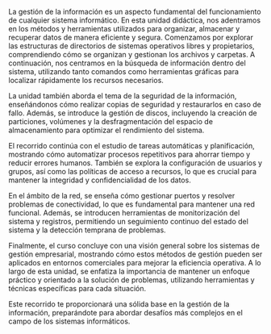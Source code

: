 La gestión de la información es un aspecto fundamental del funcionamiento de cualquier sistema informático. En esta unidad didáctica, nos adentramos en los métodos y herramientas utilizados para organizar, almacenar y recuperar datos de manera eficiente y segura. Comenzamos por explorar las estructuras de directorios de sistemas operativos libres y propietarios, comprendiendo cómo se organizan y gestionan los archivos y carpetas. A continuación, nos centramos en la búsqueda de información dentro del sistema, utilizando tanto comandos como herramientas gráficas para localizar rápidamente los recursos necesarios.

La unidad también aborda el tema de la seguridad de la información, enseñándonos cómo realizar copias de seguridad y restaurarlos en caso de fallo. Además, se introduce la gestión de discos, incluyendo la creación de particiones, volúmenes y la desfragmentación del espacio de almacenamiento para optimizar el rendimiento del sistema.

El recorrido continúa con el estudio de tareas automáticas y planificación, mostrando cómo automatizar procesos repetitivos para ahorrar tiempo y reducir errores humanos. También se explora la configuración de usuarios y grupos, así como las políticas de acceso a recursos, lo que es crucial para mantener la integridad y confidencialidad de los datos.

En el ámbito de la red, se enseña cómo gestionar puertos y resolver problemas de conectividad, lo que es fundamental para mantener una red funcional. Además, se introducen herramientas de monitorización del sistema y registros, permitiendo un seguimiento continuo del estado del sistema y la detección temprana de problemas.

Finalmente, el curso concluye con una visión general sobre los sistemas de gestión empresarial, mostrando cómo estos métodos de gestión pueden ser aplicados en entornos comerciales para mejorar la eficiencia operativa. A lo largo de esta unidad, se enfatiza la importancia de mantener un enfoque práctico y orientado a la solución de problemas, utilizando herramientas y técnicas específicas para cada situación.

Este recorrido te proporcionará una sólida base en la gestión de la información, preparándote para abordar desafíos más complejos en el campo de los sistemas informáticos.
